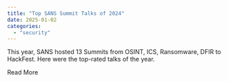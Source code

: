 ```yaml
---
title: "Top SANS Summit Talks of 2024"
date: 2025-01-02
categories: 
  - "security"
---
```


​This year, SANS hosted 13 Summits from OSINT, ICS, Ransomware, DFIR to HackFest. Here were the top-rated talks of the year. 

​Read More
